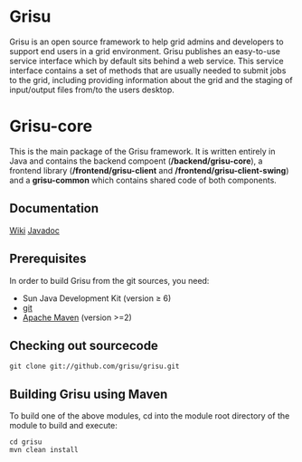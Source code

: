 Grisu
=====
 
Grisu is an open source framework to help grid admins and developers to support end users in a grid environment. Grisu publishes an easy-to-use service interface which by default sits behind a web service. This service interface contains a set of methods that are usually needed to submit jobs to the grid, including providing information about the grid and the staging of input/output files from/to the users desktop.

Grisu-core
=========

This is the main package of the Grisu framework. It is written entirely in Java and contains the backend compoent (**/backend/grisu-core**), a frontend library (**/frontend/grisu-client** and **/frontend/grisu-client-swing**) and a **grisu-common** which contains shared code of both components.

Documentation
------------------------

[Wiki](https://github.com/grisu/grisu/wiki)
[Javadoc](https://code.arcs.org.au/hudson/me/my-views/view/My%20stuff/job/Grisu-SNAPSHOT/javadoc)

Prerequisites
--------------------

In order to build Grisu from the git sources, you need: 

- Sun Java Development Kit (version ≥ 6)
- [git](http://git-scm.com) 
- [Apache Maven](http://maven.apache.org) (version >=2)


Checking out sourcecode
-------------------------------------

 `git clone git://github.com/grisu/grisu.git`

Building Grisu using Maven
------------------------------------------

To build one of the above modules, cd into the module root directory of the module to build and execute: 

    cd grisu
    mvn clean install


